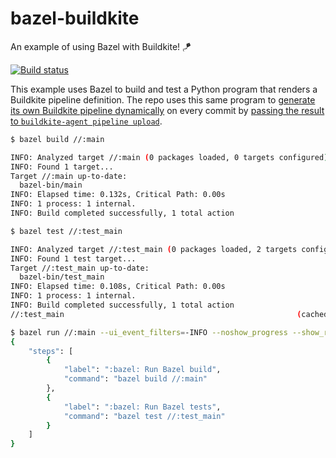 # bazel-buildkite

An example of using Bazel with Buildkite! :kite:

[![Build status](https://badge.buildkite.com/0dd04bba50703ab7b6acde47958b30c79b51f21b691520f9bd.svg)](https://buildkite.com/nunciato/bazel-buildkite)

This example uses Bazel to build and test a Python program that renders a Buildkite pipeline definition. The repo uses this same program to [generate its own Buildkite pipeline dynamically](./main.py) on every commit by [passing the result to `buildkite-agent pipeline upload`](./.buildkite/pipeline.yml). 

```bash
$ bazel build //:main

INFO: Analyzed target //:main (0 packages loaded, 0 targets configured).
INFO: Found 1 target...
Target //:main up-to-date:
  bazel-bin/main
INFO: Elapsed time: 0.132s, Critical Path: 0.00s
INFO: 1 process: 1 internal.
INFO: Build completed successfully, 1 total action
```

```bash
$ bazel test //:test_main

INFO: Analyzed target //:test_main (0 packages loaded, 2 targets configured).
INFO: Found 1 test target...
Target //:test_main up-to-date:
  bazel-bin/test_main
INFO: Elapsed time: 0.108s, Critical Path: 0.00s
INFO: 1 process: 1 internal.
INFO: Build completed successfully, 1 total action
//:test_main                                                    (cached) PASSED in 0.3s
```

```bash
$ bazel run //:main --ui_event_filters=-INFO --noshow_progress --show_result=0
{
    "steps": [
        {
            "label": ":bazel: Run Bazel build",
            "command": "bazel build //:main"
        },
        {
            "label": ":bazel: Run Bazel tests",
            "command": "bazel test //:test_main"
        }
    ]
}
```

